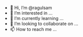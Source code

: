- 👋 Hi, I’m @ragulsam
- 👀 I’m interested in ...
- 🌱 I’m currently learning ...
- 💞️ I’m looking to collaborate on ...
- 📫 How to reach me ...

<!---
ragulsam/ragulsam is a ✨ special ✨ repository because its `README.md` (this file) appears on your GitHub profile.
You can click the Preview link to take a look at your changes.
--->
